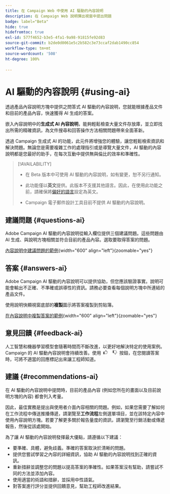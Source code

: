 ```yaml
---
title: 在 Campaign Web 中使用 AI 驅動的內容說明
description: 在 Campaign Web 說明彈出視窗中提出問題
badge: label="Beta"
hide: true
hidefromtoc: true
exl-id: 577f4652-b3e5-4fa1-9a98-91815fe92d83
source-git-commit: b2de0d0061e5c2b582c3e73ccaf2dab1490cc854
workflow-type: tm+mt
source-wordcount: '508'
ht-degree: 100%

---
```


# AI 驅動的內容說明 {#using-ai}

透過產品內容說明方塊中提供之問答式 AI 驅動的內容說明，您就能根據產品文件和目前的產品內容，快速獲得 AI 生成的答案。

嵌入內容說明中的&#x200B;**生成式 AI 內容說明**，能夠輕鬆檢查大量文件存放庫，並立即找出所需的精確資訊，為文件搜尋和回答操作方法相關問題帶來全面革新。

透過 Campaign 生成式 AI 的功能，此元件將增強您的體驗，讓您輕鬆檢索資訊和解決問題。無論您是需要複雜工作的處理指引或是導覽大量文件，AI 驅動的內容說明都是您最好的助手，在每次互動中提供無與倫比的效率和準確性。

<!--
[Animation showing AI-powered contextual help in action](assets/do-not-localize/CH+AI-BETA.gif)-->

>[!AVAILABILITY]
>
>* 在 Beta 版本中可使用 AI 驅動的內容說明，如有變更，恕不另行通知。
>
>* 此功能僅以&#x200B;**英文**&#x200B;提供。此版本不支援其他語言。因此，在使用此功能之前，請確保將[偏好的語言](connect-to-campaign.md#language-pref)設定為英文。
>
>* Campaign 電子郵件設計工具目前不提供 AI 驅動的內容說明。

<!--
## Consent {#consent-ai}

Campaign knowledge assistant embedded in the contextual help boxes uses AI. Your use of this capability constitutes consent that the information you provide in your session will be collected, used, disclosed, and retained by Adobe in accordance with the terms of Adobe's Customer Feedback Program. Please do not provide any personal information about yourself or other parties (including your name or contact information) in the knowledge assistant.

## Privacy {#privacy-ai}

Your data is encrypted and private following our standard data protection practices. Learn more about [Adobe Privacy Policies](https://www.adobe.com/privacy/policy.html){target="_blank"}.

The knowledge assistant AI capability does not use your data to train our models. We do not allow any partners or third parties to use your data for training their models or any other purpose.

For information specific to Adobe AI policies in Experience Cloud apps and solutions, refer to [this page](https://business.adobe.com/products/sensei/adobe-sensei.html){target="_blank"}.
-->

## 建議問題 {#questions-ai}

Adobe Campaign AI 驅動的內容說明從輸入欄位提供三個建議問題。這些問題由 AI 生成、與說明方塊相關並符合目前的產品內容。選取要取得答案的問題。

[內容說明中建議問題的範例](assets/do-not-localize/suggested-questions.png){width="600" align="left"}{zoomable="yes"}

## 答案 {#answers-ai}

Adobe Campaign AI 驅動的內容說明可以提供協助，但您應該驗證事實。說明可能會輸出不正確、不準確或誤導性的資訊。請務必要查看每個說明方塊中所連結的產品文件。

使用說明快顯視窗底部的&#x200B;**複製**&#x200B;圖示將答案複製到剪貼簿。

[在內容說明中複製答案的範例](assets/do-not-localize/copy-answer.png){width="600" align="left"}{zoomable="yes"}

## 意見回饋 {#feedback-ai}

人工智慧和機器學習模型會隨著時間而不斷改進，以更好地解決特定的使用案例。Campaign 的 AI 驅動內容說明會持續改善。使用 <img src="assets/do-not-localize/thumb.png" width="10%"/> 按鈕，在您閱讀答案時，可將不適當的回應標記出來讓工程師知道。

## 建議 {#recommendations-ai}

在 AI 驅動的內容說明中提問時，目前的產品內容 (例如您所在的畫面以及目前說明方塊的內容) 都會列入考量。

因此，最佳實務是提出與使用者介面內容相關的問題。例如，如果您需要了解如何在工作流程中傳送推播傳遞，請瀏覽至&#x200B;**工作流程**&#x200B;左側選單項目，並在該特定內容中使用內容說明方塊。若要了解更多關於報告量度的資訊，請瀏覽至行銷活動或傳遞報告，然後從該處開始。

為了讓 AI 驅動的內容說明發揮最大優點，請遵循以下建議：

* 要準確、具體，避免歧義。準確的答案取決於清晰的問題。
* 提供您嘗試學習之內容的詳細資訊，協助 AI 驅動的內容說明找到正確的資訊。
* 重新措辭並調整您的問題以提高答案的準確性。如果答案沒有幫助，請嘗試不同的方法並添加內容。
* 使用適當的術語和措辭，並採用中性語氣。
* 對答案進行評分並提供回饋意見，幫助工程師改進結果。